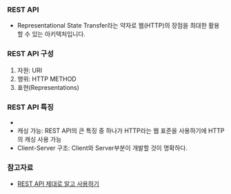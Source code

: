 ### REST API
- Representational State Transfer라는 약자로 웹(HTTP)의 장점을 최대한 활용할 수 있는 아키텍처입니다.

### REST API 구성
1) 자원: URI
2) 행위: HTTP METHOD
3) 표현(Representations)


### REST API 특징 
- 
- 캐싱 가능: REST API의 큰 특징 중 하나가 HTTP라는 웹 표준을 사용하기에 HTTP의 캐싱 사용 가능
- Client-Server 구조: Client와 Server부분이 개발할 것이 명확하다.

### 참고자료
- [REST API 제대로 알고 사용하기](https://meetup.toast.com/posts/92)
